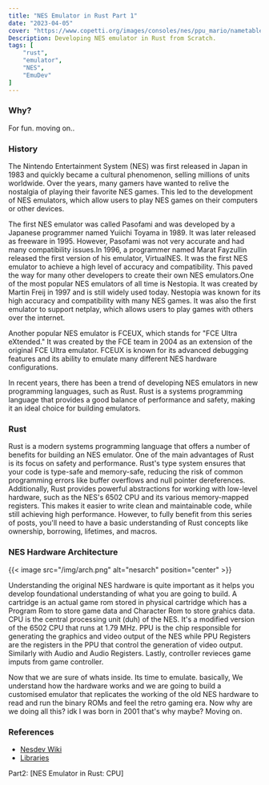 ```yaml
---
title: "NES Emulator in Rust Part 1"
date: "2023-04-05"
cover: "https://www.copetti.org/images/consoles/nes/ppu_mario/nametable_marked.e0e520cc7636d1539f9798032e9c14882a79b49cadba9faf25bfece7ae19cbe3.png"
Description: Developing NES emulator in Rust from Scratch.
tags: [
    "rust",
    "emulator",
    "NES",
    "EmuDev"
]
---
```


### Why?

For fun. moving on..

### History

The Nintendo Entertainment System (NES) was first released in Japan in 1983 and quickly became a cultural phenomenon, selling millions of units worldwide. Over the years, many gamers have wanted to relive the nostalgia of playing their favorite NES games. This led to the development of NES emulators, which allow users to play NES games on their computers or other devices.

The first NES emulator was called Pasofami and was developed by a Japanese programmer named Yuiichi Toyama in 1989. It was later released as freeware in 1995. However, Pasofami was not very accurate and had many compatibility issues.In 1996, a programmer named Marat Fayzullin released the first version of his emulator, VirtualNES. It was the first NES emulator to achieve a high level of accuracy and compatibility. This paved the way for many other developers to create their own NES emulators.One of the most popular NES emulators of all time is Nestopia. It was created by Martin Freij in 1997 and is still widely used today. Nestopia was known for its high accuracy and compatibility with many NES games. It was also the first emulator to support netplay, which allows users to play games with others over the internet.

Another popular NES emulator is FCEUX, which stands for "FCE Ultra eXtended." It was created by the FCE team in 2004 as an extension of the original FCE Ultra emulator. FCEUX is known for its advanced debugging features and its ability to emulate many different NES hardware configurations.

In recent years, there has been a trend of developing NES emulators in new programming languages, such as Rust. Rust is a systems programming language that provides a good balance of performance and safety, making it an ideal choice for building emulators.


### Rust

Rust is a modern systems programming language that offers a number of benefits for building an NES emulator. One of the main advantages of Rust is its focus on safety and performance. Rust's type system ensures that your code is type-safe and memory-safe, reducing the risk of common programming errors like buffer overflows and null pointer dereferences. Additionally, Rust provides powerful abstractions for working with low-level hardware, such as the NES's 6502 CPU and its various memory-mapped registers. This makes it easier to write clean and maintainable code, while still achieving high performance. However, to fully benefit from this series of posts, you'll need to have a basic understanding of Rust concepts like ownership, borrowing, lifetimes, and macros.



### NES Hardware Architecture




{{< image src="/img/arch.png" alt="nesarch" position="center" >}}


Understanding the original NES hardware is quite important as it helps you develop foundational understanding of what you are going to build.
A cartridge is an actual game rom stored in physical cartridge which has a Program Rom to store game data and Character Rom to store grahics data.
CPU  is the central processing unit (duh) of the NES. It's a modified version of the 6502 CPU that runs at 1.79 MHz.
PPU is the chip responsible for generating the graphics and video output of the NES while PPU Registers are the registers in the PPU that control the generation of video output. Similarly with Audio and Audio Registers.
Lastly, controller revieces game imputs from game controller.

Now that we are sure of whats inside. Its time to emulate. basically, We understand how the hardware works and we are going to build a customised emulator that replicates the working of the old NES hardware to read and run the binary ROMs and feel the retro gaming era. Now why are we doing all this? idk I was born in 2001 that's why maybe? Moving on.







### References
* [Nesdev Wiki](https://www.nesdev.org/wiki/Nesdev_Wiki)
* [Libraries](https://lib.rs/emulators)

Part2: [NES Emulator in Rust: CPU] 